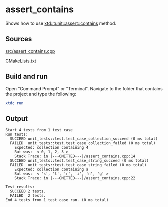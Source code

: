 # assert_contains

Shows how to use [xtd::tunit::assert::contains](https://gammasoft71.github.io/xtd/reference_guides/latest/classxtd_1_1tunit_1_1assert.html#afa0149cdee83ced4e790c0ceb3297363) method.

## Sources

[src/assert_contains.cpp](src/assert_contains.cpp)

[CMakeLists.txt](CMakeLists.txt)

## Build and run

Open "Command Prompt" or "Terminal". Navigate to the folder that contains the project and type the following:

```cmake
xtdc run
```

## Output

```
Start 4 tests from 1 test case
Run tests:
  SUCCEED unit_tests::test.test_case_collection_succeed (0 ms total)
  FAILED  unit_tests::test.test_case_collection_failed (0 ms total)
    Expected: collection containing 4
    But was:  < 0, 1, 2, 3 >
    Stack Trace: in |---OMITTED---|/assert_contains.cpp:14
  SUCCEED unit_tests::test.test_case_string_succeed (0 ms total)
  FAILED  unit_tests::test.test_case_string_failed (0 ms total)
    Expected: collection containing a
    But was:  < 's', 't', 'r', 'i', 'n', 'g' >
    Stack Trace: in |---OMITTED---|/assert_contains.cpp:22

Test results:
  SUCCEED 2 tests.
  FAILED  2 tests.
End 4 tests from 1 test case ran. (0 ms total)
```
